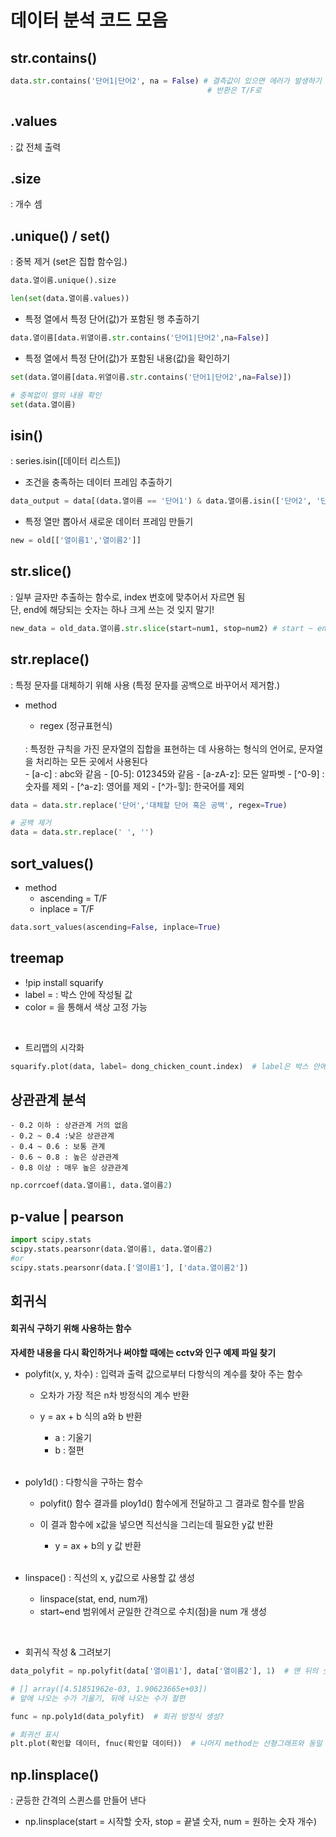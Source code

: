# 데이터 분석 코드 모음 

## str.contains()
```py
data.str.contains('단어1|단어2', na = False) # 결측값이 있으면 에러가 발생하기 때문에, na = False로 설정해야 함.   
                                            # 반환은 T/F로 
```

## .values
: 값 전체 출력

## .size
: 개수 셈

## .unique()  / set()
: 중복 제거 (set은 집합 함수임.)

```py
data.열이름.unique().size

len(set(data.열이름.values))
```

- 특정 열에서 특정 단어(값)가 포함된 행 추출하기
```py
data.열이름[data.위열이름.str.contains('단어1|단어2',na=False)]
```

- 특정 열에서 특정 단어(값)가 포함된 내용(값)을 확인하기
```py
set(data.열이름[data.위열이름.str.contains('단어1|단어2',na=False)])

# 중복없이 열의 내용 확인
set(data.열이름)
```

## isin()
: series.isin([데이터 리스트])

- 조건을 충족하는 데이터 프레임 추출하기

```py
data_output = data[(data.열이름 == '단어1') & data.열이름.isin(['단어2', '단어3'])]
```


- 특정 열만 뽑아서 새로운 데이터 프레임 만들기
```py
new = old[['열이름1','열이름2']]
```

## str.slice()
: 일부 글자만 추출하는 함수로, index 번호에 맞추어서 자르면 됨
  <br>
  단, end에 해당되는 숫자는 하나 크게 쓰는 것 잊지 말기!

```py
new_data = old_data.열이름.str.slice(start=num1, stop=num2) # start ~ end+1

```

## str.replace()
: 특정 문자를 대체하기 위해 사용 (특정 문자를 공백으로 바꾸어서 제거함.)

- method
    - regex (정규표현식)
    <br>
      : 특정한 규칙을 가진 문자열의 집합을 표현하는 데 사용하는 형식의 언어로, 문자열을 처리하는 모든 곳에서 사용된다

    <br>
    - [a-c] : abc와 같음
    - [0-5]: 012345와 같음
    - [a-zA-z]: 모든 알파벳
    - [^0-9] : 숫자를 제외
    - [^a-z]: 영어를 제외
    - [^가-힣]: 한국어를 제외

```py
data = data.str.replace('단어','대체할 단어 혹은 공백', regex=True) 

# 공백 제거
data = data.str.replace(' ', '')
```

## sort_values()
- method
    - ascending = T/F
    - inplace = T/F

```py
data.sort_values(ascending=False, inplace=True)
```

## treemap
- !pip install squarify
- label = : 박스 안에 작성될 값
- color = 을 통해서 색상 고정 가능

<br>

- 트리맵의 시각화
```py
squarify.plot(data, label= dong_chicken_count.index)  # label은 박스 안에 작성될 이름

```

## 상관관계 분석
    - 0.2 이하 : 상관관계 거의 없음  
    - 0.2 ~ 0.4 :낮은 상관관계  
    - 0.4 ~ 0.6 : 보통 관계  
    - 0.6 ~ 0.8 : 높은 상관관계  
    - 0.8 이상 : 매우 높은 상관관계  

```py
np.corrcoef(data.열이름1, data.열이름2)
```

## p-value | pearson
```py
import scipy.stats
scipy.stats.pearsonr(data.열이름1, data.열이름2)
#or
scipy.stats.pearsonr(data.['열이름1'], ['data.열이름2'])
```

## 회귀식

####  회귀식 구하기 위해 사용하는 함수
**자세한 내용을 다시 확인하거나 써야할 때에는 cctv와 인구 예제 파일 찾기**
- polyfit(x, y, 차수) : 입력과 출력 값으로부터 다항식의 계수를 찾아 주는 함수  
    - 오차가 가장 적은 n차 방정식의 계수 반환  
    - y = ax + b 식의 a와 b 반환  
        - a : 기울기  
        - b : 절편  
        
        <br>

- poly1d() : 다항식을 구하는 함수  
    - polyfit() 함수 결과를 ploy1d() 함수에게 전달하고 그 결과로 함수를 받음
    - 이 결과 함수에 x값을 넣으면 직선식을 그리는데 필요한 y값 반환
        - y = ax + b의 y 값 반환

        <br>
    
- linspace() : 직선의 x, y값으로 사용할 값 생성  
    - linspace(stat, end, num개)  
    - start~end 범위에서 균일한 간격으로 수치(점)을 num 개 생성  

<br>

- 회귀식 작성 & 그려보기
```py
data_polyfit = np.polyfit(data['열이름1'], data['열이름2'], 1)  # 맨 뒤의 숫자는 회귀식의 차수

# [] array([4.51851962e-03, 1.90623665e+03])
# 앞에 나오는 수가 기울기, 뒤에 나오는 수가 절편

func = np.poly1d(data_polyfit)  # 회귀 방정식 생성?

# 회귀선 표시
plt.plot(확인할 데이터, fnuc(확인할 데이터))  # 나머지 method는 선형그래프와 동일
```

## np.linsplace()
 : 균등한 간격의 스퀸스를 만들어 낸다

 - np.linsplace(start = 시작할 숫자, stop = 끝낼 숫자, num = 원하는 숫자 개수)


